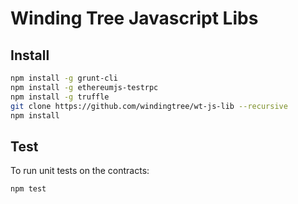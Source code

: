 # Winding Tree Javascript Libs

## Install

```sh
npm install -g grunt-cli
npm install -g ethereumjs-testrpc
npm install -g truffle
git clone https://github.com/windingtree/wt-js-lib --recursive
npm install
```

## Test

To run unit tests on the contracts:
```sh
npm test
```
